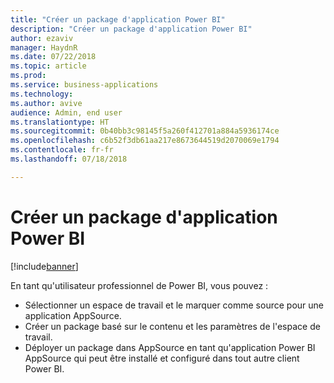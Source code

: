 ```yaml
---
title: "Créer un package d'application Power BI"
description: "Créer un package d'application Power BI"
author: ezaviv
manager: HaydnR
ms.date: 07/22/2018
ms.topic: article
ms.prod: 
ms.service: business-applications
ms.technology: 
ms.author: avive
audience: Admin, end user
ms.translationtype: HT
ms.sourcegitcommit: 0b40bb3c98145f5a260f412701a884a5936174ce
ms.openlocfilehash: c6b52f3db61aa217e8673644519d2070069e1794
ms.contentlocale: fr-fr
ms.lasthandoff: 07/18/2018

---
```

# <a name="create-a-power-bi-app-package"></a>Créer un package d'application Power BI

[!include[banner](../../../includes/banner.md)]

En tant qu'utilisateur professionnel de Power BI, vous pouvez :

- Sélectionner un espace de travail et le marquer comme source pour une application AppSource.
- Créer un package basé sur le contenu et les paramètres de l'espace de travail. 
- Déployer un package dans AppSource en tant qu'application Power BI AppSource qui peut être installé et configuré dans tout autre client Power BI.

